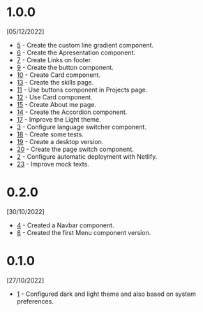 # 1.0.0
[05/12/2022]

- [5](https://github.com/ruanpasta/about-me/issues/5) - Create the custom line gradient component.
- [6](https://github.com/ruanpasta/about-me/issues/6) - Create the Apresentation component.
- [7](https://github.com/ruanpasta/about-me/issues/7) - Create Links on footer.
- [9](https://github.com/ruanpasta/about-me/issues/9) - Create the button component.
- [10](https://github.com/ruanpasta/about-me/issues/10) - Create Card component.
- [13](https://github.com/ruanpasta/about-me/issues/13) - Create the skills page.
- [11](https://github.com/ruanpasta/about-me/issues/11) - Use buttons component in Projects page.
- [12](https://github.com/ruanpasta/about-me/issues/12) - Use Card component.
- [15](https://github.com/ruanpasta/about-me/issues/15) - Create About me page.
- [14](https://github.com/ruanpasta/about-me/issues/14) - Create the Accordion component.
- [17](https://github.com/ruanpasta/about-me/issues/17) - Improve the Light theme.
- [3](https://github.com/ruanpasta/about-me/issues/3) - Configure language switcher component.
- [18](https://github.com/ruanpasta/about-me/issues/18) - Create some tests.
- [19](https://github.com/ruanpasta/about-me/issues/19) - Create a desktop version.
- [20](https://github.com/ruanpasta/about-me/issues/20) - Create the page switch component.
- [2](https://github.com/ruanpasta/about-me/issues/2) - Configure automatic deployment with Netlify.
- [23](https://github.com/ruanpasta/about-me/issues/23) - Improve mock texts.


# 0.2.0
[30/10/2022]

- [4](https://github.com/ruanpasta/about-me/issues/4) - Created a Navbar component.
- [8](https://github.com/ruanpasta/about-me/issues/8) - Created the first Menu component version.

# 0.1.0
[27/10/2022]

- [1](https://github.com/ruanpasta/about-me/issues/1) - Configured dark and light theme and also based on system preferences.